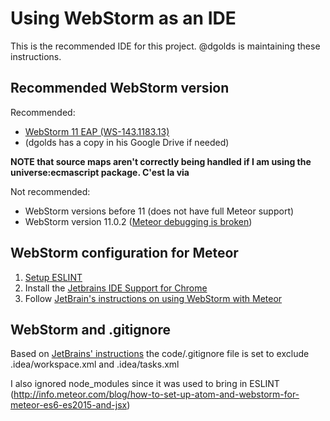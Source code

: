 # Using WebStorm as an IDE

This is the recommended IDE for this project.  @dgolds is maintaining these instructions.

## Recommended WebStorm version

Recommended: 

* [WebStorm 11 EAP (WS-143.1183.13)](https://confluence.jetbrains.com/display/WI/WebStorm+11+EAP)
*  (dgolds has a copy in his Google Drive if needed)

**NOTE that source maps aren't correctly being handled if I am using the universe:ecmascript package. C'est la via**

Not recommended:

* WebStorm versions before 11 (does not have full Meteor support)
* WebStorm version 11.0.2 ([Meteor debugging is broken](https://youtrack.jetbrains.com/issue/WEB-19334))


## WebStorm configuration for Meteor

1. [Setup ESLINT](http://info.meteor.com/blog/how-to-set-up-atom-and-webstorm-for-meteor-es6-es2015-and-jsx)
1. Install the [Jetbrains IDE Support for Chrome](https://chrome.google.com/webstore/detail/jetbrains-ide-support/hmhgeddbohgjknpmjagkdomcpobmllji?hl=en)
1. Follow [JetBrain's instructions on using WebStorm with Meteor](https://www.jetbrains.com/webstorm/help/using-meteor.html) 

## WebStorm and .gitignore

Based on [JetBrains' instructions](https://intellij-support.jetbrains.com/hc/en-us/articles/206827587-How-to-manage-projects-under-Version-Control-Systems)
the code/.gitignore file is set to exclude .idea/workspace.xml and .idea/tasks.xml

I also ignored  node_modules  since it was used to bring in ESLINT (http://info.meteor.com/blog/how-to-set-up-atom-and-webstorm-for-meteor-es6-es2015-and-jsx)


